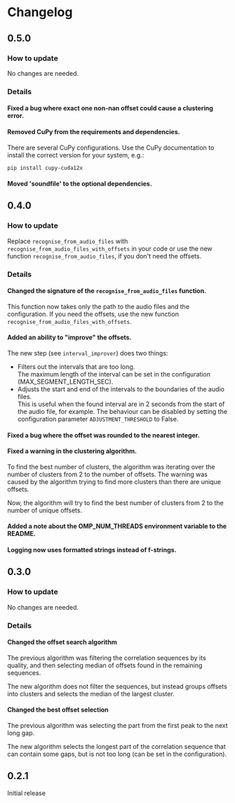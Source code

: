 # Changelog

## 0.5.0

### How to update

No changes are needed.

### Details

#### Fixed a bug where exact one non-nan offset could cause a clustering error.

#### Removed CuPy from the requirements and dependencies.

There are several CuPy configurations. Use the CuPy documentation to install
the correct version for your system, e.g.:

```bash
pip install cupy-cuda12x
```

#### Moved 'soundfile' to the optional dependencies.

## 0.4.0

### How to update

Replace `recognise_from_audio_files` with `recognise_from_audio_files_with_offsets` in your code or
use the new function `recognise_from_audio_files`, if you don't need the offsets.

### Details

#### Changed the signature of the `recognise_from_audio_files` function.

This function now takes only the path to the audio files and the configuration.
If you need the offsets, use the new function `recognise_from_audio_files_with_offsets`.

#### Added an ability to "improve" the offsets.

The new step (see `interval_improver`) does two things:

- Filters out the intervals that are too long.  
  The maximum length of the interval can be set in the configuration (MAX_SEGMENT_LENGTH_SEC).
- Adjusts the start and end of the intervals to the boundaries of the audio files.  
  This is useful when the found interval are in 2 seconds from the start of the audio file, for example.
  The behaviour can be disabled by setting the configuration parameter `ADJUSTMENT_THRESHOLD` to False.

#### Fixed a bug where the offset was rounded to the nearest integer.

#### Fixed a warning in the clustering algorithm.

To find the best number of clusters, the algorithm was iterating over the number
of clusters from 2 to the number of offsets. The warning was caused by the
algorithm trying to find more clusters than there are unique offsets.

Now, the algorithm will try to find the best number of clusters from 2 to the
number of unique offsets.

#### Added a note about the OMP_NUM_THREADS environment variable to the README.

#### Logging now uses formatted strings instead of f-strings.

## 0.3.0

### How to update

No changes are needed.

### Details

#### Changed the offset search algorithm

The previous algorithm was filtering the correlation sequences by its quality,
and then selecting median of offsets found in the remaining sequences.

The new algorithm does not filter the sequences, but instead groups offsets
into clusters and selects the median of the largest cluster.

#### Changed the best offset selection

The previous algorithm was selecting the part from the first peak to the next
long gap.

The new algorithm selects the longest part of the correlation sequence that
can contain some gaps, but is not too long (can be set in the configuration).

## 0.2.1

Initial release